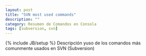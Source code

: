```yaml
---
layout: post
title: "SVN most used commands"
description: ""
category: Resumen de Comandos en Consola
tags: [subversion, svn]
---
```

{% include JB/setup %}
Descripción yuso de los comandos más comunmente usados en SVN (Subversion)
